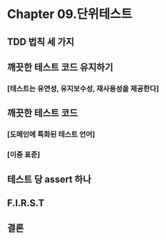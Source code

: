 # Chapter 09.단위테스트
## TDD 법칙 세 가지

## 깨끗한 테스트 코드 유지하기
### [테스트는 유연성, 유지보수성, 재사용성을 제공한다]

## 깨끗한 테스트 코드
### [도메인에 특화된 테스트 언어]
### [이중 표준]

## 테스트 당 assert 하나

## F.I.R.S.T

## 결론
